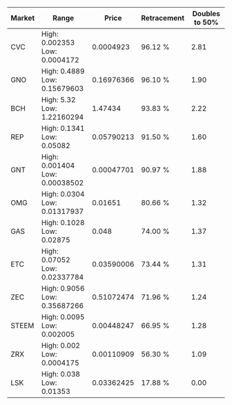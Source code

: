 | Market | Range | Price| Retracement | Doubles to 50% |
| --- | --- | --- | --- | --- |
| CVC | High: 0.002353<br />Low: 0.0004172 | 0.0004923 | 96.12 % | 2.81 |
| GNO | High: 0.4889<br />Low: 0.15679603 | 0.16976366 | 96.10 % | 1.90 |
| BCH | High: 5.32<br />Low: 1.22160294 | 1.47434 | 93.83 % | 2.22 |
| REP | High: 0.1341<br />Low: 0.05082 | 0.05790213 | 91.50 % | 1.60 |
| GNT | High: 0.001404<br />Low: 0.00038502 | 0.00047701 | 90.97 % | 1.88 |
| OMG | High: 0.0304<br />Low: 0.01317937 | 0.01651 | 80.66 % | 1.32 |
| GAS | High: 0.1028<br />Low: 0.02875 | 0.048 | 74.00 % | 1.37 |
| ETC | High: 0.07052<br />Low: 0.02337784 | 0.03590006 | 73.44 % | 1.31 |
| ZEC | High: 0.9056<br />Low: 0.35687266 | 0.51072474 | 71.96 % | 1.24 |
| STEEM | High: 0.0095<br />Low: 0.002005 | 0.00448247 | 66.95 % | 1.28 |
| ZRX | High: 0.002<br />Low: 0.0004175 | 0.00110909 | 56.30 % | 1.09 |
| LSK | High: 0.038<br />Low: 0.01353 | 0.03362425 | 17.88 % | 0.00 |
